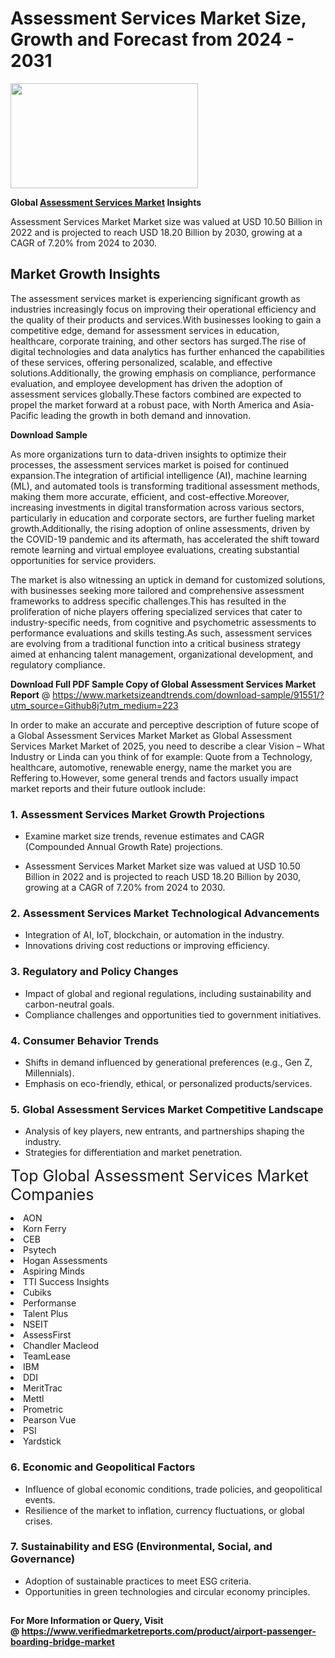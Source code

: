 <H1>Assessment Services Market Size, Growth and Forecast from 2024 - 2031</H1><img class="aligncenter size-medium wp-image-584254" src="https://thirdeyenews.in/wp-content/uploads/2024/09/Global-Market-Research-300x168.jpeg" alt="" width="300" height="168" /><p><strong>Global&nbsp;<a href="https://www.marketsizeandtrends.com/download-sample/91551/?utm_source=Github8j?utm_medium=223">Assessment Services Market</a> Insights</strong></p><p>Assessment Services Market Market size was valued at USD 10.50 Billion in 2022 and is projected to reach USD 18.20 Billion by 2030, growing at a CAGR of 7.20% from 2024 to 2030.</p><p><h2>Market Growth Insights</h2> <p>The assessment services market is experiencing significant growth as industries increasingly focus on improving their operational efficiency and the quality of their products and services.With businesses looking to gain a competitive edge, demand for assessment services in education, healthcare, corporate training, and other sectors has surged.The rise of digital technologies and data analytics has further enhanced the capabilities of these services, offering personalized, scalable, and effective solutions.Additionally, the growing emphasis on compliance, performance evaluation, and employee development has driven the adoption of assessment services globally.These factors combined are expected to propel the market forward at a robust pace, with North America and Asia-Pacific leading the growth in both demand and innovation.</p> <p><strong>Download Sample</strong></p> <p>As more organizations turn to data-driven insights to optimize their processes, the assessment services market is poised for continued expansion.The integration of artificial intelligence (AI), machine learning (ML), and automated tools is transforming traditional assessment methods, making them more accurate, efficient, and cost-effective.Moreover, increasing investments in digital transformation across various sectors, particularly in education and corporate sectors, are further fueling market growth.Additionally, the rising adoption of online assessments, driven by the COVID-19 pandemic and its aftermath, has accelerated the shift toward remote learning and virtual employee evaluations, creating substantial opportunities for service providers.</p> <p>The market is also witnessing an uptick in demand for customized solutions, with businesses seeking more tailored and comprehensive assessment frameworks to address specific challenges.This has resulted in the proliferation of niche players offering specialized services that cater to industry-specific needs, from cognitive and psychometric assessments to performance evaluations and skills testing.As such, assessment services are evolving from a traditional function into a critical business strategy aimed at enhancing talent management, organizational development, and regulatory compliance.</p> <p><span class=""><strong>Download Full PDF Sample Copy of Global Assessment Services Market Report</strong> @ <a href="https://www.marketsizeandtrends.com/download-sample/91551/?utm_source=Github8j?utm_medium=223" target="_blank">https://www.marketsizeandtrends.com/download-sample/91551/?utm_source=Github8j?utm_medium=223</a></span></p><p>In order to make an accurate and perceptive description of future scope of a Global&nbsp;Assessment Services Market Market as Global&nbsp;Assessment Services Market Market of 2025, you need to describe a clear Vision &ndash; What Industry or Linda can you think of for example: Quote from a Technology, healthcare, automotive, renewable energy, name the market you are Reffering to.However, some general trends and factors usually impact market reports and their future outlook include:</p><h3>1.&nbsp;<strong>Assessment Services Market Growth Projections</strong></h3><ul><li>Examine market size trends, revenue estimates and CAGR (Compounded Annual Growth Rate) projections.</li><li><p>Assessment Services Market Market size was valued at USD 10.50 Billion in 2022 and is projected to reach USD 18.20 Billion by 2030, growing at a CAGR of 7.20% from 2024 to 2030.</p></li></ul><h3>2.&nbsp;<strong>Assessment Services Market Technological Advancements</strong></h3><ul><li>Integration of AI, IoT, blockchain, or automation in the industry.</li><li>Innovations driving cost reductions or improving efficiency.</li></ul><h3>3.&nbsp;<strong>Regulatory and Policy Changes</strong></h3><ul><li>Impact of global and regional regulations, including sustainability and carbon-neutral goals.</li><li>Compliance challenges and opportunities tied to government initiatives.</li></ul><h3>4.&nbsp;<strong>Consumer Behavior Trends</strong></h3><ul><li>Shifts in demand influenced by generational preferences (e.g., Gen Z, Millennials).</li><li>Emphasis on eco-friendly, ethical, or personalized products/services.</li></ul><h3>5.&nbsp;<strong>Global Assessment Services Market Competitive Landscape</strong></h3><ul><li>Analysis of key players, new entrants, and partnerships shaping the industry.</li><li>Strategies for differentiation and market penetration.</li></ul><p data-pm-slice="1 1 []"><span style="color: inherit; font-family: inherit; font-size: 25px;">Top Global Assessment Services Market Companies</span></p><div class="" data-test-id=""><p><li>AON</li><li> Korn Ferry</li><li> CEB</li><li> Psytech</li><li> Hogan Assessments</li><li> Aspiring Minds</li><li> TTI Success Insights</li><li> Cubiks</li><li> Performanse</li><li> Talent Plus</li><li> NSEIT</li><li> AssessFirst</li><li> Chandler Macleod</li><li> TeamLease</li><li> IBM</li><li> DDI</li><li> MeritTrac</li><li> Mettl</li><li> Prometric</li><li> Pearson Vue</li><li> PSI</li><li> Yardstick</li></p></div><h3>6.&nbsp;<strong>Economic and Geopolitical Factors</strong></h3><ul><li>Influence of global economic conditions, trade policies, and geopolitical events.</li><li>Resilience of the market to inflation, currency fluctuations, or global crises.</li></ul><h3>7.&nbsp;<strong>Sustainability and ESG (Environmental, Social, and Governance)</strong></h3><ul><li>Adoption of sustainable practices to meet ESG criteria.</li><li>Opportunities in green technologies and circular economy principles.</li></ul><h2><strong style="font-size: 14px;">For More Information or Query, Visit @&nbsp;</strong><a style="background-color: #ffffff; font-size: 14px;" href="https://www.marketsizeandtrends.com/report/assessment-services-market/" target="_blank">https://www.verifiedmarketreports.com/product/airport-passenger-boarding-bridge-market</a></h2>